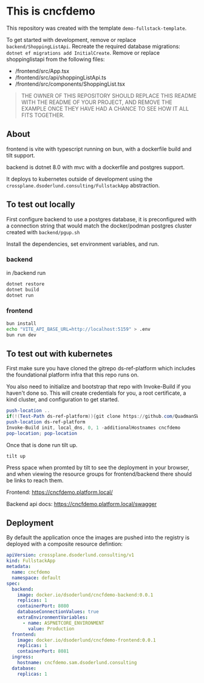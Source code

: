 # This is cncfdemo

This repository was created with the template 
`demo-fullstack-template`.

To get started with development, remove or replace `backend/ShoppingListApi`. Recreate the required database migrations: `dotnet ef migrations add InitialCreate`. Remove or replace shoppinglistapi from the following files: 
 - /frontend/src/App.tsx
 - /frontend/src/api/shoppingListApi.ts
 - /frontend/src/components/ShoppingList.tsx

> THE OWNER OF THIS REPOSITORY SHOULD REPLACE THIS README WITH THE README OF YOUR PROJECT, AND REMOVE THE EXAMPLE ONCE THEY HAVE HAD A CHANCE TO SEE HOW IT ALL FITS TOGETHER.

## About

frontend is vite with typescript running on bun, with a dockerfile build and tilt support.

backend is dotnet 8.0 with mvc with a dockerfile and postgres support.

It deploys to kubernetes outside of development using the `crossplane.dsoderlund.consulting/FullstackApp` abstraction.



## To test out locally

First configure backend to use a postgres database, it is preconfigured with a connection string that would match the docker/podman postgres cluster created with `backend/pgup.sh`

Install the dependencies, set environment variables, and run.

### backend

in /backend run

``` sh
dotnet restore
dotnet build
dotnet run
```

### frontend

``` sh
bun install
echo "VITE_API_BASE_URL=http://localhost:5159" > .env
bun run dev
```

## To test out with kubernetes

First make sure you have cloned the gitrepo ds-ref-platform which includes the foundational platform infra that this repo runs on.

You also need to initialize and bootstrap that repo with Invoke-Build if you haven't done so. This will create credentials for you, a root certificate, a kind cluster, and configuration to get started.

``` PowerShell
push-location ..
if(!(Test-Path ds-ref-platform)){git clone https://github.com/QuadmanSWE/ds-ref-platform.git}
push-location ds-ref-platform
Invoke-Build init, local_dns, 0, 1 -additionalHostnames cncfdemo
pop-location; pop-location
```

Once that is done run tilt up.

`tilt up`

Press space when promted by tilt to see the deployment in your browser, and when viewing the resource groups for frontend/backend there should be links to reach them.

Frontend: https://cncfdemo.platform.local/

Backend api docs: https://cncfdemo.platform.local/swagger

## Deployment

By default the application once the images are pushed into the registry is deployed with a composite resource defintion:

``` yaml
apiVersion: crossplane.dsoderlund.consulting/v1
kind: FullstackApp
metadata:
  name: cncfdemo
  namespace: default
spec:
  backend:
    image: docker.io/dsoderlund/cncfdemo-backend:0.0.1
    replicas: 1
    containerPort: 8080
    databaseConnectionValues: true
    extraEnvironmentVariables:
      - name: ASPNETCORE_ENVIRONMENT
        value: Production
  frontend:
    image: docker.io/dsoderlund/cncfdemo-frontend:0.0.1
    replicas: 1
    containerPort: 8081
  ingress:
    hostname: cncfdemo.sam.dsoderlund.consulting
  database:
    replicas: 1
```